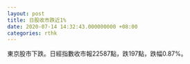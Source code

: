 ```yaml
---
layout: post
title: 日股收市跌近1%
date: 2020-07-14 14:32:43.000000000 +08:00
categories: rthk
---
```


東京股市下跌。日經指數收市報22587點，跌197點，跌幅0.87%。
